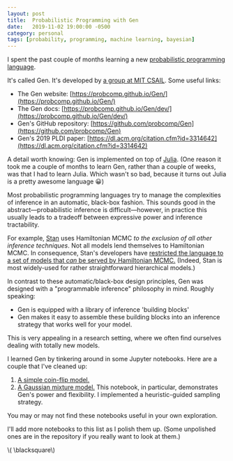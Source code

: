 ```yaml
---
layout: post
title:  Probabilistic Programming with Gen 
date:   2019-11-02 19:00:00 -0500
category: personal 
tags: [probability, programming, machine learning, bayesian] 
---
```


I spent the past couple of months learning a new [probabilistic programming language](https://en.wikipedia.org/wiki/Probabilistic_programming).

It's called Gen. It's developed by [a group at MIT CSAIL](http://probcomp.csail.mit.edu/). Some useful links:

* The Gen website: [https://probcomp.github.io/Gen/](https://probcomp.github.io/Gen/)
* The Gen docs: [https://probcomp.github.io/Gen/dev/](https://probcomp.github.io/Gen/dev/)
* Gen's GitHub repository: [https://github.com/probcomp/Gen](https://github.com/probcomp/Gen)
* Gen's 2019 PLDI paper: [https://dl.acm.org/citation.cfm?id=3314642](https://dl.acm.org/citation.cfm?id=3314642)

A detail worth knowing: Gen is implemented on top of [Julia](https://julialang.org/). (One reason it took me a couple of months to learn Gen, rather than a couple of weeks, was that I had to learn Julia. Which wasn't so bad, because it turns out Julia is a pretty awesome language &#128512;)

Most probabilistic programming languages try to manage the complexities of inference in an automatic, black-box fashion.
This sounds good in the abstract&mdash;probabilistic inference is difficult&mdash;however, in practice this usually leads to a tradeoff between expressive power and inference tractability.

For example, [Stan](https://mc-stan.org/) uses Hamiltonian MCMC _to the exclusion of all other inference techniques_. Not all models lend themselves to Hamiltonian MCMC. In consequence, Stan's developers have [restricted the language to a set of models that _can_ be served by Hamiltonian MCMC.](https://discourse.mc-stan.org/t/bayesian-nonparametric-modeling/2674/4) (Indeed, Stan is most widely-used for rather straightforward hierarchical models.)

In contrast to these automatic/black-box design principles, Gen was designed with a "programmable inference" philosophy in mind. Roughly speaking:

* Gen is equipped with a library of inference 'building blocks'
* Gen makes it easy to assemble these building blocks into an inference strategy that works well for your model.

This is very appealing in a research setting, where we often find ourselves dealing with totally new models.

I learned Gen by tinkering around in some Jupyter notebooks. Here are a couple that I've cleaned up:

1. [A simple coin-flip model.](https://github.com/dpmerrell/gen-experiments/blob/master/Gen-Experiment-1-Weighted-Coin.ipynb)
2. [A Gaussian mixture model.](https://github.com/dpmerrell/gen-experiments/blob/master/Gen-Experiment-2-Gaussian-Mixture.ipynb) This notebook, in particular, demonstrates Gen's power and flexibility. I implemented a heuristic-guided sampling strategy.

You may or may not find these notebooks useful in your own exploration.

I'll add more notebooks to this list as I polish them up. 
(Some unpolished ones are in the repository if you really want to look at them.)

\\( \blacksquare\\)

